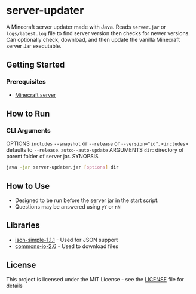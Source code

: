 # server-updater
A Minecraft server updater made with Java. Reads `server.jar` or `logs/latest.log` file to find server version then checks for newer versions. Can optionally check, download, and then update the vanilla Minecraft server Jar executable.

## Getting Started

### Prerequisites

* [Minecraft server](https://www.minecraft.net/en-us/download/server)

## How to Run

### CLI Arguments
OPTIONS
`includes` `--snapshot` or `--release` or `--version="id"`. `<includes>` defaults to `--release`.
`auto`:`--auto-update`
ARGUMENTS
`dir`: directory of parent folder of server jar.
SYNOPSIS
```bash
java -jar server-updater.jar [options] dir
```
## How to Use
* Designed to be run before the server jar in the start script.
* Questions may be answered using `yY` or `nN`

## Libraries

* [json-simple-1.1.1](https://code.google.com/archive/p/json-simple/downloads) - Used for JSON support
* [commons-io-2.6](http://commons.apache.org/proper/commons-io/download_io.cgi) - Used to download files

## License

This project is licensed under the MIT License - see the [LICENSE](LICENSE) file for details
